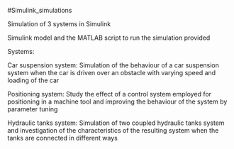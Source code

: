 #Simulink_simulations

Simulation of 3 systems in Simulink

Simulink model and the MATLAB script to run the simulation provided

Systems:

Car suspension system: Simulation of the behaviour of a car suspension system when the car is driven over an obstacle with varying speed and loading of the car

Positioning system: Study the effect of a control system employed for positioning in a machine tool and improving the behaviour of the system by parameter tuning

Hydraulic tanks system: Simulation of two coupled hydraulic tanks system and investigation of the characteristics of the resulting system when the tanks are connected in different ways

